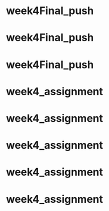 # week4Final_push
# week4Final_push
# week4Final_push
# week4_assignment
# week4_assignment
# week4_assignment
# week4_assignment
# week4_assignment
